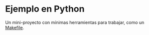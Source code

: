 # Ejemplo en Python

Un mini-proyecto con mínimas herramientas para trabajar, como un
[Makefile](Makefile).
